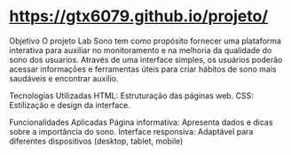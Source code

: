 #  https://gtx6079.github.io/projeto/

Objetivo O projeto Lab Sono tem como propósito fornecer uma plataforma interativa para auxiliar no monitoramento e na melhoria da qualidade do sono dos usuarios. Através de uma interface simples, os usuários poderão acessar informações e ferramentas úteis para criar hábitos de sono mais saudáveis e encontrar auxilio.

Tecnologias Utilizadas 
HTML: Estruturação das páginas web. 
CSS: Estilização e design da interface.

Funcionalidades Aplicadas
Página informativa: Apresenta dados e dicas sobre a importância do sono.
Interface responsiva: Adaptável para diferentes dispositivos (desktop, tablet, mobile)

